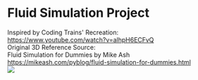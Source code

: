 # Fluid Simulation Project  
Inspired by Coding Trains' Recreation:  
https://www.youtube.com/watch?v=alhpH6ECFvQ  
Original 3D Reference Source:  
Fluid Simulation for Dummies by Mike Ash https://mikeash.com/pyblog/fluid-simulation-for-dummies.html   
![](FluidSim.gif)  